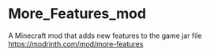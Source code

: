 # More_Features_mod
A Minecraft mod that adds new features to the game
jar file https://modrinth.com/mod/more-features
